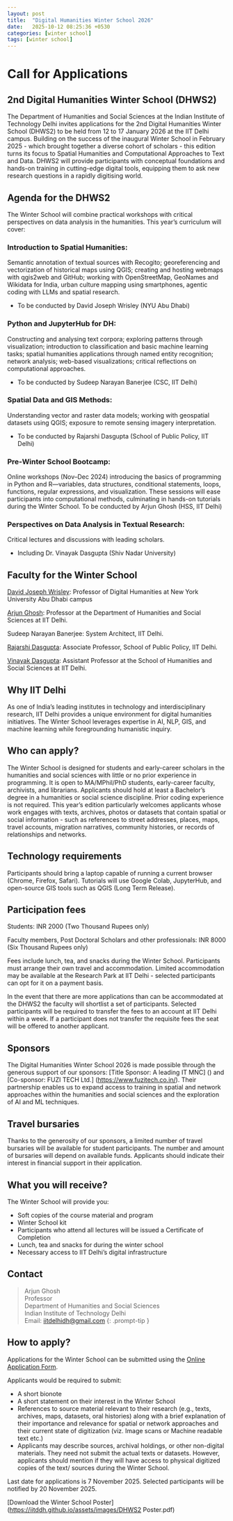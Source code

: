 ```yaml
---
layout: post
title:  "Digital Humanities Winter School 2026"
date:   2025-10-12 08:25:36 +0530
categories: [winter school]
tags: [winter school]
---
```


# Call for Applications
## 2nd Digital Humanities Winter School (DHWS2)

The Department of Humanities and Social Sciences at the Indian Institute of Technology Delhi invites applications for the 2nd Digital Humanities Winter School (DHWS2) to be held from 12 to 17 January 2026 at the IIT Delhi campus.
Building on the success of the inaugural Winter School in February 2025 - which brought together a diverse cohort of scholars - this edition turns its focus to Spatial Humanities and Computational Approaches to Text and Data. DHWS2 will provide participants with conceptual foundations and hands-on training in cutting-edge digital tools, equipping them to ask new research questions in a rapidly digitising world.

## Agenda for the DHWS2

The Winter School will combine practical workshops with critical perspectives on data analysis in the humanities. This year’s curriculum will cover:

### Introduction to Spatial Humanities: 
Semantic annotation of textual sources with Recogito; georeferencing and vectorization of historical maps using QGIS; creating and hosting webmaps with qgis2web and GitHub; working with OpenStreetMap, GeoNames and Wikidata  for India, urban culture mapping using smartphones, agentic coding with LLMs and spatial research.
* To be conducted by David Joseph Wrisley (NYU Abu Dhabi)

### Python and JupyterHub for DH: 
Constructing and analysing text corpora; exploring patterns through visualization; introduction to classification and basic machine learning tasks; spatial humanities applications through named entity recognition; network analysis; web-based visualizations; critical reflections on computational approaches.
* To be conducted by Sudeep Narayan Banerjee (CSC, IIT Delhi)

### Spatial Data and GIS Methods: 
Understanding vector and raster data models; working with geospatial datasets using QGIS; exposure to remote sensing imagery interpretation.
* To be conducted by Rajarshi Dasgupta (School of Public Policy, IIT Delhi)

### Pre-Winter School Bootcamp: 
Online workshops (Nov–Dec 2024) introducing the basics of programming in Python and R—variables, data structures, conditional statements, loops, functions, regular expressions, and visualization. These sessions will ease participants into computational methods, culminating in hands-on tutorials during the Winter School.
To be conducted by Arjun Ghosh (HSS, IIT Delhi)

### Perspectives on Data Analysis in Textual Research: 
Critical lectures and discussions with leading scholars.
* Including Dr. Vinayak Dasgupta (Shiv Nadar University)


## Faculty for the Winter School

[David Joseph Wrisley](https://nyuad.nyu.edu/en/academics/divisions/arts-and-humanities/faculty/david-wrisley.html): Professor of Digital Humanities at New York University Abu Dhabi campus

[Arjun Ghosh](https://www.linkedin.com/in/arjun-ghosh-39b8a018/): Professor at the Department of Humanities and Social Sciences at IIT Delhi.

Sudeep Narayan Banerjee: System Architect, IIT Delhi.

[Rajarshi Dasgupta](https://spp.iitd.ac.in/faculty-profile/17): Associate Professor, School of Public Policy, IIT Delhi.

[Vinayak Dasgupta](https://snu.edu.in/faculty/vinayak-das-gupta/): Assistant Professor at the School of Humanities and Social Sciences at IIT Delhi.



## Why IIT Delhi

As one of India’s leading institutes in technology and interdisciplinary research, IIT Delhi provides a unique environment for digital humanities initiatives. The Winter School leverages expertise in AI, NLP, GIS, and machine learning while foregrounding humanistic inquiry.

## Who can apply?

The Winter School is designed for students and early-career scholars in the humanities and social sciences with little or no prior experience in programming. It is open to MA/MPhil/PhD students, early-career faculty, archivists, and librarians. Applicants should hold at least a Bachelor’s degree in a humanities or social science discipline. Prior coding experience is not required.
This year’s edition particularly welcomes applicants whose work engages with texts, archives, photos or datasets that contain spatial or social information - such as references to street addresses, places, maps, travel accounts, migration narratives, community histories, or records of relationships and networks.

## Technology requirements

Participants should bring a laptop capable of running a current browser (Chrome, Firefox, Safari). Tutorials will use Google Colab, JupyterHub, and open-source GIS tools such as QGIS (Long Term Release).

## Participation fees

Students: INR 2000 (Two Thousand Rupees only)

Faculty members, Post Doctoral Scholars and other professionals: INR 8000 (Six Thousand Rupees only)

Fees include lunch, tea, and snacks during the Winter School. Participants must arrange their own travel and accommodation. Limited accommodation may be available at the Research Park at IIT Delhi - selected participants can opt for it on a payment basis.

In the event that there are more applications than can be accommodated at the DHWS2 the faculty will shortlist a set of participants. Selected participants will be required to transfer the fees to an account at IIT Delhi within a week. If a participant does not transfer the requisite fees the seat will be offered to another applicant.

## Sponsors
The Digital Humanities Winter School 2026 is made possible through the generous support of our sponsors:
[Title Sponsor: A leading IT MNC] () and [Co-sponsor: FUZI TECH Ltd.] (https://www.fuzitech.co.in/).
Their partnership enables us to expand access to training in spatial and network approaches within the humanities and social sciences and the exploration of AI and ML techniques.

## Travel bursaries
Thanks to the generosity of our sponsors, a limited number of travel bursaries will be available for student participants. The number and amount of bursaries will depend on available funds. Applicants should indicate their interest in financial support in their application.

## What you will receive?
The Winter School will provide you:
* Soft copies of the course material and program
* Winter School kit
* Participants who attend all lectures will be issued a Certificate of Completion
* Lunch, tea and snacks for during the winter school
* Necessary access to IIT Delhi’s digital infrastructure


## Contact

> Arjun Ghosh<br>Professor<br>Department of Humanities and Social Sciences<br>Indian Institute of Technology Delhi<br>Email: iitdelhidh@gmail.com
{: .prompt-tip }


## How to apply?

Applications for the Winter School can be submitted using the [Online Application Form](https://docs.google.com/forms/d/e/1FAIpQLSffw4E2VAmvVW6Cvbqpe418ZIhusiuF2UqXPmz5BptSun_K-Q/viewform).

Applicants would be required to submit:
* A short bionote
* A short statement on their interest in the Winter School
* References to source material relevant to their research (e.g., texts, archives, maps, datasets, oral histories) along with a brief explanation of their importance and relevance for spatial or network approaches and their current state of digitization (viz. Image scans or Machine readable text etc.)
* Applicants may describe sources, archival holdings, or other non-digital materials. They need not submit the actual texts or datasets. However, applicants should mention if they will have access to physical digitized copies of the text/ sources during the Winter School.


Last date for applications is 7 November 2025.
Selected participants will be notified by 20 November 2025.

[Download the Winter School Poster](https://iitddh.github.io/assets/images/DHWS2 Poster.pdf)

